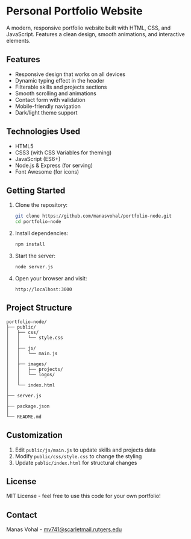 # Personal Portfolio Website

A modern, responsive portfolio website built with HTML, CSS, and JavaScript. Features a clean design, smooth animations, and interactive elements.

## Features

- Responsive design that works on all devices
- Dynamic typing effect in the header
- Filterable skills and projects sections
- Smooth scrolling and animations
- Contact form with validation
- Mobile-friendly navigation
- Dark/light theme support

## Technologies Used

- HTML5
- CSS3 (with CSS Variables for theming)
- JavaScript (ES6+)
- Node.js & Express (for serving)
- Font Awesome (for icons)

## Getting Started

1. Clone the repository:
   ```bash
   git clone https://github.com/manasvohal/portfolio-node.git
   cd portfolio-node
   ```

2. Install dependencies:
   ```bash
   npm install
   ```

3. Start the server:
   ```bash
   node server.js
   ```

4. Open your browser and visit:
   ```
   http://localhost:3000
   ```

## Project Structure

```
portfolio-node/
├── public/
│   ├── css/
│   │   └── style.css
│   │   
│   ├── js/
│   │   └── main.js
│   │   
│   ├── images/
│   │   ├── projects/
│   │   └── logos/
│   │   
│   └── index.html
│   
├── server.js
│   
├── package.json
│   
└── README.md
```

## Customization

1. Edit `public/js/main.js` to update skills and projects data
2. Modify `public/css/style.css` to change the styling
3. Update `public/index.html` for structural changes

## License

MIT License - feel free to use this code for your own portfolio!

## Contact

Manas Vohal - [mv741@scarletmail.rutgers.edu](mailto:mv741@scarletmail.rutgers.edu) 